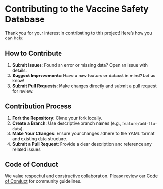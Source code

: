 # Contributing to the Vaccine Safety Database

Thank you for your interest in contributing to this project! Here’s how you can help:

## How to Contribute
1. **Submit Issues**: Found an error or missing data? Open an issue with details.
2. **Suggest Improvements**: Have a new feature or dataset in mind? Let us know!
3. **Submit Pull Requests**: Make changes directly and submit a pull request for review.

## Contribution Process
1. **Fork the Repository**: Clone your fork locally.
2. **Create a Branch**: Use descriptive branch names (e.g., `feature/add-flu-data`).
3. **Make Your Changes**: Ensure your changes adhere to the YAML format and existing data structure.
4. **Submit a Pull Request**: Provide a clear description and reference any related issues.

## Code of Conduct
We value respectful and constructive collaboration. Please review our [Code of Conduct](docs/CODE_OF_CONDUCT.md) for community guidelines.

